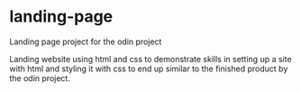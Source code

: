 # landing-page
Landing page project for the odin project 

Landing website using html and css to demonstrate skills in setting up a site with html and styling it with css to end up similar to the finished product by the odin project. 